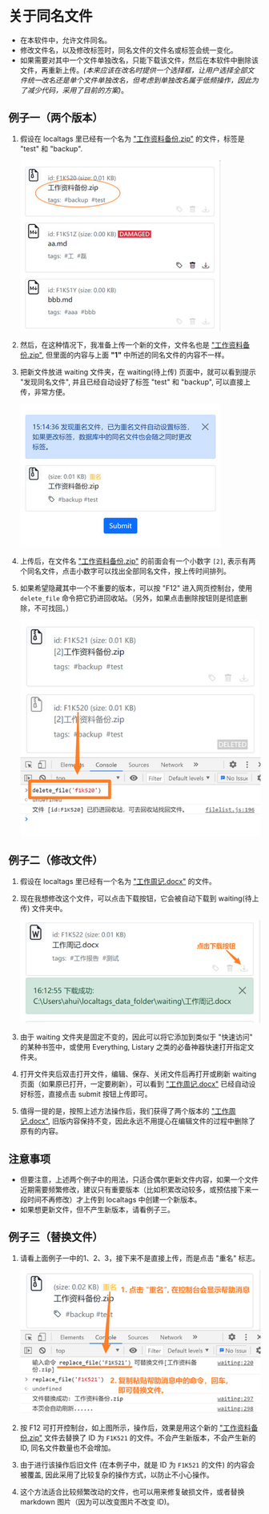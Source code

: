 # 关于同名文件

- 在本软件中，允许文件同名。
- 修改文件名，以及修改标签时，同名文件的文件名或标签会统一变化。
- 如果需要对其中一个文件单独改名，只能下载该文件，然后在本软件中删除该文件，再重新上传。_(本来应该在改名时提供一个选择框，让用户选择全部文件统一改名还是单个文件单独改名，但考虑到单独改名属于低频操作，因此为了减少代码，采用了目前的方案)_。

## 例子一（两个版本）

1. 假设在 localtags 里已经有一个名为 <u>"工作资料备份.zip"</u> 的文件，标签是 "test" 和 "backup".

   ![例一图1](../screenshots/tips-case1-1.jpg)

2. 然后，在这种情况下，我准备上传一个新的文件，文件名也是 <u>"工作资料备份.zip"</u>, 但里面的内容与上面 **"1"** 中所述的同名文件的内容不一样。

3. 把新文件放进 waiting 文件夹，在 waiting(待上传) 页面中，就可以看到提示 "发现同名文件", 并且已经自动设好了标签 "test" 和 "backup", 可以直接上传，非常方便。

   ![例一图3](../screenshots/tips-case1-3.jpg)

4. 上传后，在文件名 <u>"工作资料备份.zip"</u> 的前面会有一个小数字 `[2]`, 表示有两个同名文件，点击小数字可以找出全部同名文件，按上传时间排列。

5. 如果希望隐藏其中一个不重要的版本，可以按 "F12" 进入网页控制台，使用 `delete_file` 命令把它扔进回收站。（另外，如果点击删除按钮则是彻底删除，不可找回。）

   ![例一图5](../screenshots/tips-case1-5.jpg)

## 例子二（修改文件）

1. 假设在 localtags 里已经有一个名为 <u>"工作周记.docx"</u> 的文件。

2. 现在我想修改这个文件，可以点击下载按钮，它会被自动下载到 waiting(待上传) 文件夹中。

   ![例二图2](../screenshots/tips-case2-2.jpg)

3. 由于 waiting 文件夹是固定不变的，因此可以将它添加到类似于 "快速访问" 的某种书签中，或使用 Everything, Listary 之类的必备神器快速打开指定文件夹。

4. 打开文件夹后双击打开文件，编辑、保存、关闭文件后再打开或刷新 waiting 页面（如果原已打开，一定要刷新），可以看到 <u>"工作周记.docx"</u> 已经自动设好标签，直接点击 submit 按钮上传即可。

5. 值得一提的是，按照上述方法操作后，我们获得了两个版本的 <u>"工作周记.docx"</u>, 旧版内容保持不变，因此永远不用提心在编辑文件的过程中删除了原有的内容。

## 注意事项

- 但要注意，上述两个例子中的用法，只适合偶尔更新文件内容，如果一个文件近期需要频繁修改，建议只有重要版本（比如积累改动较多，或预估接下来一段时间不再修改）才上传到 localtags 中创建一个新版本。
- 如果想更新文件，但不产生新版本，请看例子三。

## 例子三（替换文件）

1. 请看上面例子一中的1、2、3，接下来不是直接上传，而是点击 "重名" 标志。

   ![例三图1](../screenshots/tips-case3-1.jpg)

2. 按 F12 可打开控制台，如上图所示，操作后，效果是用这个新的 <u>"工作资料备份.zip"</u> 文件去替换了 ID 为 `F1K521` 的文件。不会产生新版本，不会产生新的 ID, 同名文件数量也不会增加。

3. 由于进行该操作后旧文件 (在本例子中，就是 ID 为 `F1K521` 的文件) 的内容会被覆盖, 因此采用了比较复杂的操作方式，以防止不小心操作。

4. 这个方法适合比较频繁改动的文件，也可以用来修复破损文件，或者替换 markdown 图片（因为可以改变图片不改变 ID)。
